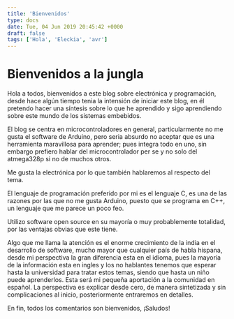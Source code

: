 ```yaml
---
title: 'Bienvenidos'
type: docs
date: Tue, 04 Jun 2019 20:45:42 +0000
draft: false
tags: ['Hola', 'Eleckia', 'avr']
---
```


# Bienvenidos a la jungla

Hola a todos, bienvenidos a este blog sobre electrónica y programación, desde 
hace algún tiempo tenia la intensión de iniciar este blog, en él pretendo hacer 
una síntesis sobre lo que he aprendido y sigo 
aprendiendo sobre este mundo de los sistemas embebidos. 

El blog se centra en microcontroladores en general, particularmente no me gusta
 el software de Arduino, pero seria absurdo no aceptar que es una
herramienta maravillosa para aprender; pues integra todo en uno, sin 
embargo prefiero hablar del microcontrolador per se y no solo del atmega328p si 
no de muchos otros. 

Me gusta la electrónica por lo que también hablaremos al respecto del tema.

El lenguaje de programación preferido por mi es el lenguaje 
C, es una de las razones por las que no me gusta Arduino, puesto que se 
programa en C++, un lenguaje que me parece un poco feo.

Utilizo software open source en su mayoría o muy probablemente totalidad, por 
las ventajas obvias que este tiene.

Algo que me llama la atención es el enorme crecimiento de la india en el 
desarrollo de software, mucho mayor que cualquier país de habla hispana, desde 
mi perspectiva la gran diferencia esta en el idioma, pues la mayoría de la 
información esta en ingles y los no hablantes tenemos que esperar hasta la
universidad para tratar estos temas, siendo que hasta un niño puede 
aprenderlos. Esta será mi pequeña aportación a la comunidad en español. La
perspectiva es explicar desde cero, de manera sintetizada y sin complicaciones
al inicio, posteriormente entraremos en detalles.

En fin, todos los comentarios son bienvenidos, ¡Saludos!
